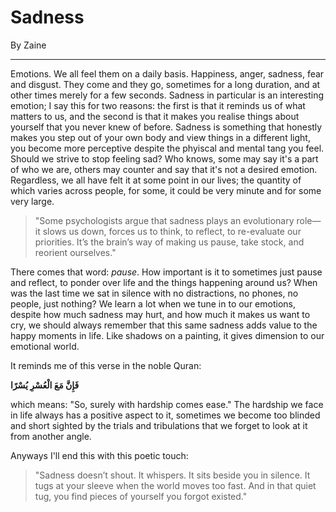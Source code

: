 # Sadness


By Zaine

---

Emotions. We all feel them on a daily basis. Happiness, anger, sadness, fear and disgust. They come and they go, sometimes for a long duration, and at other times merely for a few seconds. Sadness in particular is an interesting emotion; I say this for two reasons: the first is that it reminds us of what matters to us, and the second is that it makes you realise things about yourself that you never knew of before. Sadness is something that honestly makes you step out of your own body and view things in a different light, you become more perceptive despite the phyiscal and mental tang you feel. Should we strive to stop feeling sad? Who knows, some may say it's a part of who we are, others may counter and say that it's not a desired emotion. Regardless, we all have felt it at some point in our lives; the quantity of which varies across people, for some, it could be very minute and for some very large.

> "Some psychologists argue that sadness plays an evolutionary role—it slows us down, forces us to think, to reflect, to re-evaluate our priorities. It’s the brain’s way of making us pause, take stock, and reorient ourselves."

There comes that word: *pause*. How important is it to sometimes just pause and reflect, to ponder over life and the things happening around us? When was the last time we sat in silence with no distractions, no phones, no people, just nothing? We learn a lot when we tune in to our emotions, despite how much sadness may hurt, and how much it makes us want to cry, we should always remember that this same sadness adds value to the happy moments in life. Like shadows on a painting, it gives dimension to our emotional world.

It reminds me of this verse in the noble Quran:

**فَإِنَّ مَعَ الْعُسْرِ يُسْرًا**

which means: "So, surely with hardship comes ease." The hardship we face in life always has a positive aspect to it, sometimes we become too blinded and short sighted by the trials and tribulations that we forget to look at it from another angle.

Anyways I'll end this with this poetic touch:
> "Sadness doesn’t shout. It whispers. It sits beside you in silence. It tugs at your sleeve when the world moves too fast. And in that quiet tug, you find pieces of yourself you forgot existed."

